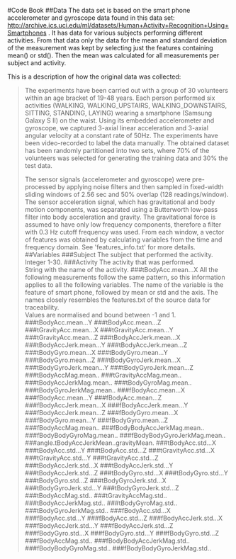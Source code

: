 #Code Book
##Data
The data set is based on the smart phone accelerometer and gyroscope data found in this data set: http://archive.ics.uci.edu/ml/datasets/Human+Activity+Recognition+Using+Smartphones . It has data for various subjects performing different activities. From that data only the data for the mean and standard deviation of the measurement was kept by selecting just the features containing mean() or std(). Then the mean was calculated for all measurements per subject and activity.  
  
This is a description of how the original data was collected:  
> The experiments have been carried out with a group of 30 volunteers within an age bracket of 19-48 years. Each person performed six activities (WALKING, WALKING_UPSTAIRS, WALKING_DOWNSTAIRS, SITTING, STANDING, LAYING) wearing a smartphone (Samsung Galaxy S II) on the waist. Using its embedded accelerometer and gyroscope, we captured 3-axial linear acceleration and 3-axial angular velocity at a constant rate of 50Hz. The experiments have been video-recorded to label the data manually. The obtained dataset has been randomly partitioned into two sets, where 70% of the volunteers was selected for generating the training data and 30% the test data.  
>   
> The sensor signals (accelerometer and gyroscope) were pre-processed by applying noise filters and then sampled in fixed-width sliding windows of 2.56 sec and 50% overlap (128 readings/window). The sensor acceleration signal, which has gravitational and body motion components, was separated using a Butterworth low-pass filter into body acceleration and gravity. The gravitational force is assumed to have only low frequency components, therefore a filter with 0.3 Hz cutoff frequency was used. From each window, a vector of features was obtained by calculating variables from the time and frequency domain. See 'features_info.txt' for more details.
##Variables
###Subject
The subject that performed the activity.   
Integer 1-30.
###Activity
The activity that was performed.  
String with the name of the activity.
###tBodyAcc.mean...X
All the following measurements follow the same pattern, so this information applies to all the following variables. The name of the variable is the feature of smart phone, followed by mean or std and the axis. The names closely resembles the features.txt of the source data for traceability.  
Values are normalised and bound between -1 and 1.
###tBodyAcc.mean...Y
###tBodyAcc.mean...Z
###tGravityAcc.mean...X
###tGravityAcc.mean...Y
###tGravityAcc.mean...Z
###tBodyAccJerk.mean...X
###tBodyAccJerk.mean...Y
###tBodyAccJerk.mean...Z
###tBodyGyro.mean...X
###tBodyGyro.mean...Y
###tBodyGyro.mean...Z
###tBodyGyroJerk.mean...X
###tBodyGyroJerk.mean...Y
###tBodyGyroJerk.mean...Z
###tBodyAccMag.mean..
###tGravityAccMag.mean..
###tBodyAccJerkMag.mean..
###tBodyGyroMag.mean..
###tBodyGyroJerkMag.mean..
###fBodyAcc.mean...X
###fBodyAcc.mean...Y
###fBodyAcc.mean...Z
###fBodyAccJerk.mean...X
###fBodyAccJerk.mean...Y
###fBodyAccJerk.mean...Z
###fBodyGyro.mean...X
###fBodyGyro.mean...Y
###fBodyGyro.mean...Z
###fBodyAccMag.mean..
###fBodyBodyAccJerkMag.mean..
###fBodyBodyGyroMag.mean..
###fBodyBodyGyroJerkMag.mean..
###angle.tBodyAccJerkMean..gravityMean.
###tBodyAcc.std...X
###tBodyAcc.std...Y
###tBodyAcc.std...Z
###tGravityAcc.std...X
###tGravityAcc.std...Y
###tGravityAcc.std...Z
###tBodyAccJerk.std...X
###tBodyAccJerk.std...Y
###tBodyAccJerk.std...Z
###tBodyGyro.std...X
###tBodyGyro.std...Y
###tBodyGyro.std...Z
###tBodyGyroJerk.std...X
###tBodyGyroJerk.std...Y
###tBodyGyroJerk.std...Z
###tBodyAccMag.std..
###tGravityAccMag.std..
###tBodyAccJerkMag.std..
###tBodyGyroMag.std..
###tBodyGyroJerkMag.std..
###fBodyAcc.std...X
###fBodyAcc.std...Y
###fBodyAcc.std...Z
###fBodyAccJerk.std...X
###fBodyAccJerk.std...Y
###fBodyAccJerk.std...Z
###fBodyGyro.std...X
###fBodyGyro.std...Y
###fBodyGyro.std...Z
###fBodyAccMag.std..
###fBodyBodyAccJerkMag.std..
###fBodyBodyGyroMag.std..
###fBodyBodyGyroJerkMag.std..